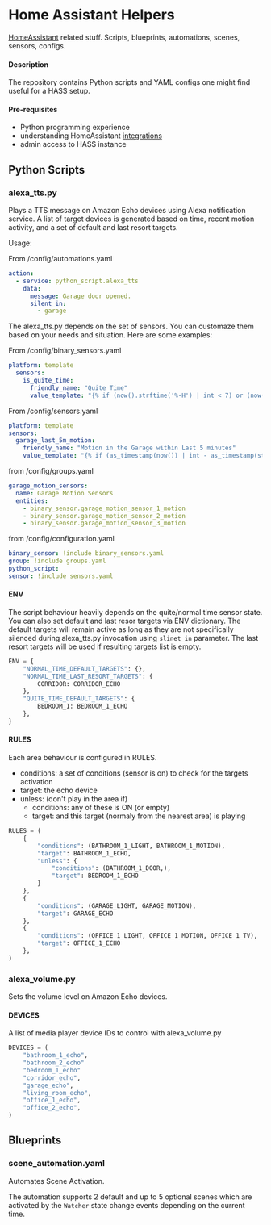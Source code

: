 # Home Assistant Helpers

[HomeAssistant](https://www.home-assistant.io/) related stuff. Scripts, blueprints, automations, scenes, sensors, configs.

#### Description

The repository contains Python scripts and YAML configs one might find useful for a HASS setup.

#### Pre-requisites

- Python programming experience
- understanding HomeAssistant [integrations](https://www.home-assistant.io/integrations/python_script/)
- admin access to HASS instance

## Python Scripts

### alexa_tts.py

Plays a TTS message on Amazon Echo devices using Alexa notification service. A list of target devices is generated based on time, recent motion activity, and a set of default and last resort targets.

Usage:

From /config/automations.yaml

```yaml
action:
  - service: python_script.alexa_tts
    data:
      message: Garage door opened.
      silent_in:
        - garage
```

The alexa_tts.py depends on the set of sensors. You can customaze them based on your needs and situation. Here are some examples:

From /config/binary_sensors.yaml

```yaml
platform: template
  sensors:
    is_quite_time:
      friendly_name: "Quite Time"
      value_template: "{% if (now().strftime('%-H') | int < 7) or (now().strftime('%-H') | int >= 22) %}on{% else %}off{% endif %}"

```

From /config/sensors.yaml

```yaml
platform: template
sensors:
  garage_last_5m_motion:
    friendly_name: "Motion in the Garage within Last 5 minutes"
    value_template: "{% if (as_timestamp(now()) | int - as_timestamp(states.group.garage_motion_sensors.last_changed) | int) < 300 %}on{% else %}off{% endif %}"
```

from /config/groups.yaml

```yaml
garage_motion_sensors:
  name: Garage Motion Sensors
  entities:
    - binary_sensor.garage_motion_sensor_1_motion
    - binary_sensor.garage_motion_sensor_2_motion
    - binary_sensor.garage_motion_sensor_3_motion
```

from /config/configuration.yaml

```yaml
binary_sensor: !include binary_sensors.yaml
group: !include groups.yaml
python_script:
sensor: !include sensors.yaml
```

#### ENV

The script behaviour heavily depends on the quite/normal time sensor state. You can also set default and last resor targets via ENV dictionary. The default targets will remain active as long as they are not specifically silenced during alexa_tts.py invocation using `slinet_in` parameter. The last resort targets will be used if resulting targets list is empty.

```python
ENV = {
    "NORMAL_TIME_DEFAULT_TARGETS": {},
    "NORMAL_TIME_LAST_RESORT_TARGETS": {
        CORRIDOR: CORRIDOR_ECHO
    },
    "QUITE_TIME_DEFAULT_TARGETS": {
        BEDROOM_1: BEDROOM_1_ECHO
    },
}
```

#### RULES

Each area behaviour is configured in RULES.

- conditions: a set of conditions (sensor is on) to check for the targets activation
- target: the echo device
- unless: (don't play in the area if)
  - conditions: any of these is ON (or empty)
  - target: and this target (normaly from the nearest area) is playing

```python
RULES = (
    {
        "conditions": (BATHROOM_1_LIGHT, BATHROOM_1_MOTION),
        "target": BATHROOM_1_ECHO,
        "unless": {
            "conditions": (BATHROOM_1_DOOR,),
            "target": BEDROOM_1_ECHO
        }
    },
    {
        "conditions": (GARAGE_LIGHT, GARAGE_MOTION),
        "target": GARAGE_ECHO
    },
    {
        "conditions": (OFFICE_1_LIGHT, OFFICE_1_MOTION, OFFICE_1_TV),
        "target": OFFICE_1_ECHO
    },
)
```

### alexa_volume.py

Sets the volume level on Amazon Echo devices.

#### DEVICES

A list of media player device IDs to control with alexa_volume.py

```python
DEVICES = (
    "bathroom_1_echo",
    "bathroom_2_echo"
    "bedroom_1_echo"
    "corridor_echo",
    "garage_echo",
    "living_room_echo",
    "office_1_echo",
    "office_2_echo",
)
```

## Blueprints

### scene_automation.yaml

Automates Scene Activation.

The automation supports 2 default and up to 5 optional scenes which are activated by the `Watcher` state change events depending on the current time.
